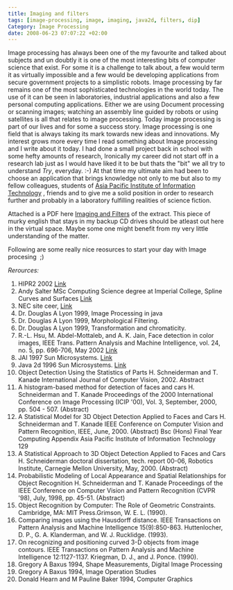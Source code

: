 ```yaml
---
title: Imaging and filters
tags: [image-processing, image, imaging, java2d, filters, dip]
Category: Image Processing
date: 2008-06-23 07:07:22 +02:00
---
```



Image processing has always been one of the my favourite and talked about subjects and un doubtly it is one of the most interesting bits of computer science that exist. For some it is a challenge to talk about, a few would term it as virtually impossible and a few would be developing applications from secure government projects to a simplistic robots. Image processing by far remains one of the most sophisticated technologies in the world today. The use of it can be seen in laboratories, industrial applications and also a few personal computing applications. Either we are using Document processing or scanning images; watching an assembly line guided by robots or using satellites is all that relates to image processing. Today image processing is part of our lives and for some a success story. Image processing is one field that is always taking its mark towards new ideas and innovations. My interest grows more every time I read something about Image processing and I write about it today. I had done a small project back in school with some hefty amounts of research, Ironically my career did not start off in a research lab just as I would have liked it to be but thats the "bit" we all try to understand *Try*, everyday. :-) At that time my ultimate aim had been to choose an application that brings knowledge not only to me but also to my fellow colleagues, students of [Asia Pacific Institute of Information Technology](http://www.apiit.edu.pk) , friends and to give me a solid position in order to research further and probably in a laboratory fulfilling realities of science fiction.

Attached is a PDF here [Imaging and Filters](/images/2008/06/chapter3.pdf) of the extract. This piece of murky english that stays in my backup CD drives should be atleast out here in the virtual space. Maybe some one might benefit from my very little understanding of the matter.

Following are some really nice reosurces to start your day with Image procesing  ;)

*Rerources:*

1. HIPR2 2002 [Link](http://www.dai.ed.ac.uk/HIPR2/hipr_top.htm)
2. Andy Salter MSc Computing Science degree at Imperial College, Spline Curves
and Surfaces [Link](http://www.doc.ic.ac.uk/%7Edfg/AndysSplineTutorial/index.html)
3. NEC site ceer, [Link](http://citeseer.nj.nec.com)
4. Dr. Douglas A Lyon 1999, Image Processing in java
5. Dr. Douglas A Lyon 1999, Morphological Filtering.
6. Dr. Douglas A Lyon 1999, Transformation and chromaticity.
7. R.-L. Hsu, M. Abdel-Mottaleb, and A. K. Jain, Face detection in color images, IEEE Trans. Pattern Analysis and Machine Intelligence, vol. 24, no. 5, pp. 696-706, May 2002 [Link](http://www.cse.msu.edu/~hsureinl/facloc/tpami113783_.pdf)
8. JAI 1997 Sun Microsystems. [Link](http://www.java.sun.com)
9. Java 2d 1996 Sun Microsystems. [Link](http://www.java.sun.com)
10. Object Detection Using the Statistics of Parts H. Schneiderman and T. Kanade
International Journal of Computer Vision, 2002. Abstract
11. A histogram-based method for detection of faces and cars
H. Schneiderman and T. Kanade Proceedings of the 2000 International Conference on Image Processing (ICIP '00), Vol. 3, September, 2000, pp. 504 - 507. (Abstract)
12. A Statistical Model for 3D Object Detection Applied to Faces and Cars H. Schneiderman and T. Kanade IEEE Conference on Computer Vision and Pattern Recognition, IEEE, June, 2000. (Abstract) Bsc (Hons) Final Year Computing Appendix
Asia Pacific Institute of Information Technology 129
13. A Statistical Approach to 3D Object Detection Applied to Faces and Cars H. Schneiderman doctoral dissertation, tech. report 00-06, Robotics Institute, Carnegie Mellon University, May, 2000. (Abstract)
14. Probabilistic Modeling of Local Appearance and Spatial Relationships for Object Recognition H. Schneiderman and T. Kanade Proceedings of the IEEE Conference on Computer Vision and Pattern Recognition (CVPR '98), July, 1998, pp. 45-51. (Abstract)
15. Object Recognition by Computer: The Role of Geometric Constraints. Cambridge, MA: MIT Press.Grimson, W. E. L. (1990).
16. Comparing images using the Hausdorff distance. IEEE Transactions on Pattern Analysis and Machine Intelligence 15(9):850-863. Huttenlocher, D. P., G. A. Klanderman, and W. J. Rucklidge. (1993).
17. On recognizing and positioning curved 3-D objects from image contours. IEEE Transactions on Pattern Analysis and Machine Intelligence 12:1127-1137. Kriegman, D. J., and J. Ponce. (1990).
18. Gregory A Baxus 1994, Shape Measurements, Digital Image Processing
19. Gregory A Baxus 1994, Image Operation Studies
20. Donald Hearn and M Pauline Baker 1994, Computer Graphics

